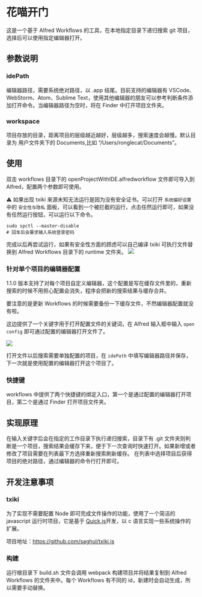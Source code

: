 # 花喵开门

这是一个基于 Alfred Workflows 的工具，在本地指定目录下递归搜索 git 项目，选择后可以使用指定编辑器打开。

## 参数说明

### idePath

编辑器路径，需要系统绝对路径，以 .app 结尾。目前支持的编辑器有 VSCode、WebStorm、Atom、Sublime Text，使用其他编辑器的朋友可以参考判断条件添加打开命令。当编辑器路径为空时，将在 Finder 中打开项目文件夹。

### workspace

项目存放的目录，距离项目的层级越近越好，层级越多，搜索速度会越慢。默认目录为 用户文件夹下的 Documents,比如 “/Users/ronglecat/Documents”。

## 使用

双击 workflows 目录下的 openProjectWithIDE.alfredworkflow 文件即可导入到 Alfred，配置两个参数即可使用。

⚠️ 如果出现 txiki 来源未知无法运行是因为没有安全证书。可以打开 `系统偏好设置` 中的 `安全性与隐私` 面板，可以看到一个被拦截的运行，点击任然运行即可，如果没有任然运行按钮，可以运行以下命令。
``` shell
sudo spctl --master-disable
# 回车后会要求输入系统登录密码
```
完成以后再尝试运行，如果有安全性方面的顾虑可以自己编译 txiki 可执行文件替换到 Alfred Workflows 目录下的 runtime 文件夹。
![](https://pic.fmcat.top/picgo/20211130101413.png)

### 针对单个项目的编辑器配置
1.1.0 版本支持了对每个项目自定义编辑器，这个配置是写在缓存文件里的，重新搜索的时候不用担心配置会消失，程序会把新的搜索结果与缓存合并。

要注意的是更新 Workflows 的时候需要备份一下缓存文件，不然编辑器配置就没有啦。

这边提供了一个关键字用于打开配置文件的关键词，在 Alfred 输入框中输入 `open config` 即可通过配置的编辑器打开文件了。

![](https://pic.fmcat.top/picgo/20211130102413.png)

打开文件以后搜索需要单独配置的项目，在 `idePath` 中填写编辑器路径并保存，下一次就是使用配置的编辑器打开这个项目了。


### 快捷键

workflows 中提供了两个快捷键的绑定入口，第一个是通过配置的编辑器打开项目，第二个是通过 Finder 打开项目文件夹。

## 实现原理

在输入关键字后会在指定的工作目录下执行递归搜索，目录下有 .git 文件夹则判断是一个项目，搜索结果会缓存下来，便于下一次查询时快速打开。如果新增或者修改了项目需要在列表最下方选择重新搜索刷新缓存。
在列表中选择项目后获得项目的绝对路径，通过编辑器的命令行打开即可。

## 开发注意事项

### txiki

为了实现不需要配置 Node 即可完成文件操作的功能，使用了一个简洁的 javascript 运行时项目，它是基于 [Quick.js](https://bellard.org/quickjs/)开发，以 c 语言实现一些系统操作的扩展。

项目地址：https://github.com/saghul/txiki.js

### 构建

运行根目录下 build.sh 文件会调用 webpack 构建项目并将结果复制到 Alfred Workflows 的文件夹中。每个 Workflows 有不同的 id，新建时会自动生成，所以需要手动替换。
